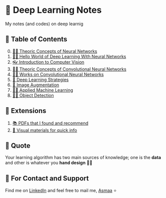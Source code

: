 # 💫 Deep Learning Notes
My notes (and codes) on deep learnig

## 📑 Table of Contents
0. [👩‍🏫 Theoric Concepts of Neural Networks](./0-NNConcepts)
0. [🙋‍♀️ Hello World of Deep Learning With Neural Networks](./1-HelloWorld)
0. [👓 Introduction to Computer Vision](./2-Intro2ComputerVision)
0. [👩‍🏫 Theoric Concepts of Convolutional Neural Networks](./3-CNNConcepts)
0. [👩‍🔧 Works on Convolutional Neural Networks](./4-CNNWorks)
0. [🚙 Deep Learning Strategies](./5-TransferLearning)
0. [🤡 Image Augmentation](./6-ImageAugmentation)
0. [👷‍♀️ Applied Machine Learning](./7-AppliedML)
0. [🕵️‍♀️ Object Detection](./8-ObjectDetection)

## 💉 Extensions
1. [📚 PDFs that I found and recommend](./Z-UsefulPDFs) 
2. [👀 Visual materials for quick info](./Z-QuickVisualInfo) 


## 🙌 Quote
Your learning algorithm has two main sources of knowledge; one is the **data** and other is whatever you **hand design** 🤔🚀

## 🤝 For Contact and Support
Find me on [LinkedIn](https://www.linkedin.com/in/asmaa-mirkhan/) and feel free to mail me, [Asmaa](mailto:asmaamirkhan.am@gmail.com) :star: